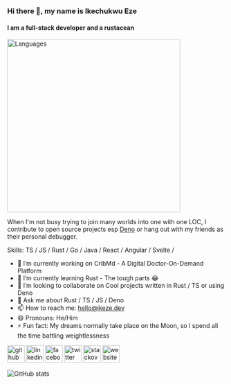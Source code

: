 ### Hi there 👋, my name is Ikechukwu Eze
#### I am a full-stack developer and a rustacean

[<img src="https://wakatime.com/share/@Ikechukwu/cd5f879b-c14a-42dc-8ddf-9a24e9866be3.svg" alt='Languages' height='400'>](https://github.com/iykekings)

When I'm not busy trying to join many worlds into one with one LOC, I contribute to open source projects esp [Deno](https://github.com/denoland) or hang out with my friends as their personal debugger.

Skills: TS / JS / Rust / Go / Java / React / Angular / Svelte / 

- 🔭 I’m currently working on CribMd - A Digital Doctor-On-Demand Platform 
- 🌱 I’m currently learning Rust - The tough parts 😂 
- 👯 I’m looking to collaborate on Cool projects written in Rust / TS or using Deno 
- 💬 Ask me about Rust / TS / JS / Deno 
- 📫 How to reach me: hello@ikeze.dev 
- 😄 Pronouns: He/Him 
- ⚡ Fun fact: My dreams normally take place on the Moon, so I spend all the time battling weightlessness 


[<img src='https://cdn.jsdelivr.net/npm/simple-icons@3.0.1/icons/github.svg' alt='github' height='40'>](https://github.com/iykekings)  [<img src='https://cdn.jsdelivr.net/npm/simple-icons@3.0.1/icons/linkedin.svg' alt='linkedin' height='40'>](https://www.linkedin.com/in/iykekings/)  [<img src='https://cdn.jsdelivr.net/npm/simple-icons@3.0.1/icons/facebook.svg' alt='facebook' height='40'>](https://www.facebook.com/Iykkings)  [<img src='https://cdn.jsdelivr.net/npm/simple-icons@3.0.1/icons/twitter.svg' alt='twitter' height='40'>](https://twitter.com/ikezedev)  [<img src='https://cdn.jsdelivr.net/npm/simple-icons@3.0.1/icons/stackoverflow.svg' alt='stackoverflow' height='40'>](https://stackoverflow.com/users/10328101)  [<img src='https://cdn.jsdelivr.net/npm/simple-icons@3.0.1/icons/icloud.svg' alt='website' height='40'>](https://ikeze.dev)  

![GitHub stats](https://github-readme-stats.vercel.app/api?username=iykekings&show_icons=true)  
